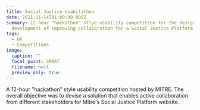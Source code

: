 ```yaml
---
title: Social Justice Usabilathon
date: 2021-11-14T01:00:00.000Z
summary: 12-hour "hackathon" stlye usability competition for the design and
  development of improving collaboration for a Social Justice Platform
tags:
  - UX
  - Competitions
image:
  caption: ""
  focal_point: SMART
  filename: null
  preview_only: true
---
```

A 12-hour "hackathon" style usability competition hosted by MITRE. The overall objective was to devise a solution that enables active collaboration from different stakeholders for Mitre's Social Justice Platform website.
